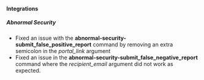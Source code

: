
#### Integrations

##### Abnormal Security

- Fixed an issue with the **abnormal-security-submit_false_positive_report** command by removing an extra semicolon in the *portal_link* argument
- Fixed an issue in the **abnormal-security-submit_false_negative_report** command where the *recipient_email* argument did not work as expected.

